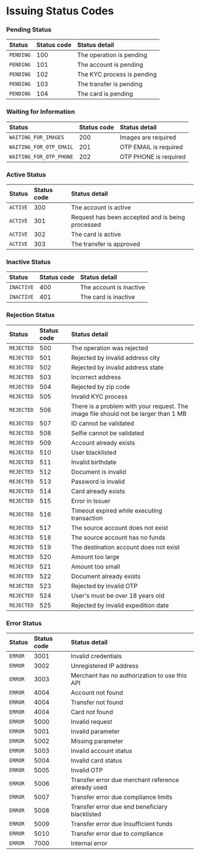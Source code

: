 # Issuing Status Codes

### Pending Status

| Status | Status code | Status detail |
| :--- | :--- | :--- |
| `PENDING` | 100 | The operation is pending |
| `PENDING` | 101 | The account is pending |
| `PENDING` | 102 | The KYC process is pending |
| `PENDING` | 103 | The transfer is pending |
| `PENDING` | 104 | The card is pending |

### Waiting for Information

| Status | Status code | Status detail |
| :--- | :--- | :--- |
| `WAITING_FOR_IMAGES` | 200 | Images are required |
| `WAITING_FOR_OTP_EMAIL` | 201 | OTP EMAIL is required |
| `WAITING_FOR_OTP_PHONE` | 202 | OTP PHONE is required |

### Active Status <a id="waiting-for-images-status"></a>

| Status | Status code | Status detail |
| :--- | :--- | :--- |
| `ACTIVE` | 300 | The account is active |
| `ACTIVE` | 301 | Request has been accepted and is being processed |
| `ACTIVE` | 302 | The card is active |
| `ACTIVE` | 303 | The transfer is approved |

### Inactive Status <a id="waiting-for-images-status"></a>

| Status | Status code | Status detail |
| :--- | :--- | :--- |
| `INACTIVE` | 400 | The account is inactive |
| `INACTIVE` | 401 | The card is inactive |

### Rejection Status <a id="waiting-for-images-status"></a>

| Status | Status code | Status detail |
| :--- | :--- | :--- |
| `REJECTED` | 500 | The operation was rejected |
| `REJECTED` | 501 | Rejected by invalid address city |
| `REJECTED` | 502 | Rejected by invalid address state |
| `REJECTED` | 503 | Incorrect address |
| `REJECTED` | 504 | Rejected by zip code |
| `REJECTED` | 505 | Invalid KYC process |
| `REJECTED` | 506 | There is a problem with your request. The image file should not be larger than 1 MB |
| `REJECTED` | 507 | ID cannot be validated |
| `REJECTED` | 508 | Selfie cannot be validated |
| `REJECTED` | 509 | Account already exists |
| `REJECTED` | 510 | User blacklisted |
| `REJECTED` | 511 | Invalid birthdate |
| `REJECTED` | 512 | Document is invalid |
| `REJECTED` | 513 | Password is invalid |
| `REJECTED` | 514 | Card already exists |
| `REJECTED` | 515 | Error in Issuer  |
| `REJECTED` | 516 | Timeout expired while executing transaction |
| `REJECTED` | 517 | The source account does not exist |
| `REJECTED` | 518 | The source account has no funds |
| `REJECTED` | 519 | The destination account does not exist |
| `REJECTED` | 520 | Amount too large |
| `REJECTED` | 521 | Amount too small |
| `REJECTED` | 522 | Document already exists |
| `REJECTED` | 523 | Rejected by invalid OTP |
| `REJECTED` | 524 | User's  must be over 18 years old |
| `REJECTED` | 525 | Rejected by invalid expedition date |

### Error Status <a id="waiting-for-images-status"></a>

| Status | Status code | Status detail |
| :--- | :--- | :--- |
| `ERROR` | 3001 | Invalid credentials  |
| `ERROR` | 3002 | Unregistered IP address  |
| `ERROR` | 3003 | Merchant has no authorization to use this API  |
| `ERROR` | 4004 | Account not found  |
| `ERROR` | 4004 | Transfer not found |
| `ERROR` | 4004 | Card not found  |
| `ERROR` | 5000 | Invalid request  |
| `ERROR` | 5001 | Invalid parameter   |
| `ERROR` | 5002 | Missing parameter |
| `ERROR` | 5003 | Invalid account status  |
| `ERROR` | 5004 | Invalid card status  |
| `ERROR` | 5005 | Invalid OTP |
| `ERROR` | 5006 | Transfer error due merchant reference already used  |
| `ERROR` | 5007 | Transfer error due compliance limits  |
| `ERROR` | 5008 | Transfer error due end beneficiary blacklisted |
| `ERROR` | 5009 | Transfer error due Insufficient funds  |
| `ERROR` | 5010 | Transfer error due to compliance  |
| `ERROR` | 7000 | Internal error |



